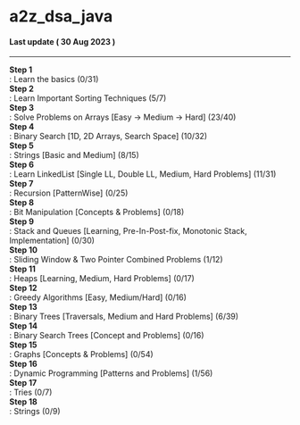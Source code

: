 # a2z_dsa_java     
#### Last update ( 30 Aug 2023 )   

-------------------------------------------------------------------------------------------
**Step 1**  
: Learn the basics
(0/31)   
**Step 2**  
: Learn Important Sorting Techniques
(5/7)    
**Step 3**   
: Solve Problems on Arrays [Easy -> Medium -> Hard]
(23/40)   
**Step 4**   
: Binary Search [1D, 2D Arrays, Search Space]
(10/32)   
**Step 5**     
: Strings [Basic and Medium]
(8/15)   
**Step 6**   
: Learn LinkedList [Single LL, Double LL, Medium, Hard Problems]
(11/31)   
**Step 7**   
: Recursion [PatternWise]
(0/25)    
**Step 8**   
: Bit Manipulation [Concepts & Problems]
(0/18)   
**Step 9**   
: Stack and Queues [Learning, Pre-In-Post-fix, Monotonic Stack, Implementation]
(0/30)  
**Step 10**  
: Sliding Window & Two Pointer Combined Problems
(1/12)  
**Step 11**  
: Heaps [Learning, Medium, Hard Problems]
(0/17)   
**Step 12**  
: Greedy Algorithms [Easy, Medium/Hard]
(0/16)   
**Step 13**  
: Binary Trees [Traversals, Medium and Hard Problems]
(6/39)   
**Step 14**  
: Binary Search Trees [Concept and Problems]
(0/16)  
**Step 15**  
: Graphs [Concepts & Problems]
(0/54)   
**Step 16**  
: Dynamic Programming [Patterns and Problems]
(1/56)  
**Step 17**  
: Tries
(0/7)   
**Step 18**  
: Strings
(0/9)  
 
